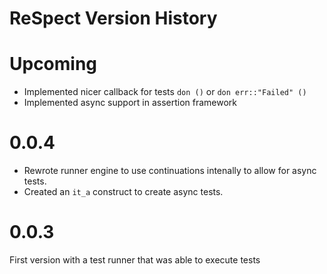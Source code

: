 # ReSpect Version History

# Upcoming

 * Implemented nicer callback for tests `don ()` or `don err::"Failed" ()`
 * Implemented async support in assertion framework

# 0.0.4

 * Rewrote runner engine to use continuations intenally to allow for async tests.
 * Created an `it_a` construct to create async tests.

# 0.0.3

First version with a test runner that was able to execute tests
